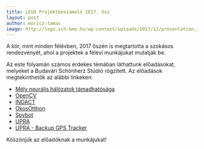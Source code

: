 ```yaml
---
title: LEGO Projektbeszámoló 2017. ősz
layout: post
author: moricz-tamas
image: http://lego.sch.bme.hu/wp-content/uploads/2017/12/presentation.jpg
---
```


A kör, mint minden félévben, 2017 őszén is megtartotta a szokásos rendezvényét, ahol a projektek a félévi munkájukat mutatják be.

Az este folyamán számos érdekes témában láthattunk előadásokat, melyeket a Budavári Schönherz Stúdió rögzített. Az előadások megtekinthetők az alábbi linkeken:

  * [Mély neurális hálózatok támadhatósága](http://bss.sch.bme.hu/video/lego-projektbeszamolo-2017-osz-mely-neutralis-halozatok-tamadhatosaga)
  * [OpenCV](http://bss.sch.bme.hu/video/lego-projektbeszamolo-2017-osz-opencv)
  * [INDACT](http://bss.sch.bme.hu/video/lego-projektbeszamolo-2017-osz-indact)
  * [OkosOtthon](http://bss.sch.bme.hu/video/lego-projektbeszamolo-2017-osz-okosotthon)
  * [Spybot](http://bss.sch.bme.hu/video/lego-projektbeszamolo-2017-osz-spybot)
  * [UPRA](http://bss.sch.bme.hu/video/lego-projektbeszamolo-2017-osz-upra)
  * [UPRA - Backup GPS Tracker](http://bss.sch.bme.hu/video/lego-projektbeszamolo-2017-osz-upra-backup-gps-tracker)
  
Köszönjük az előadóknak a munkájukat!
